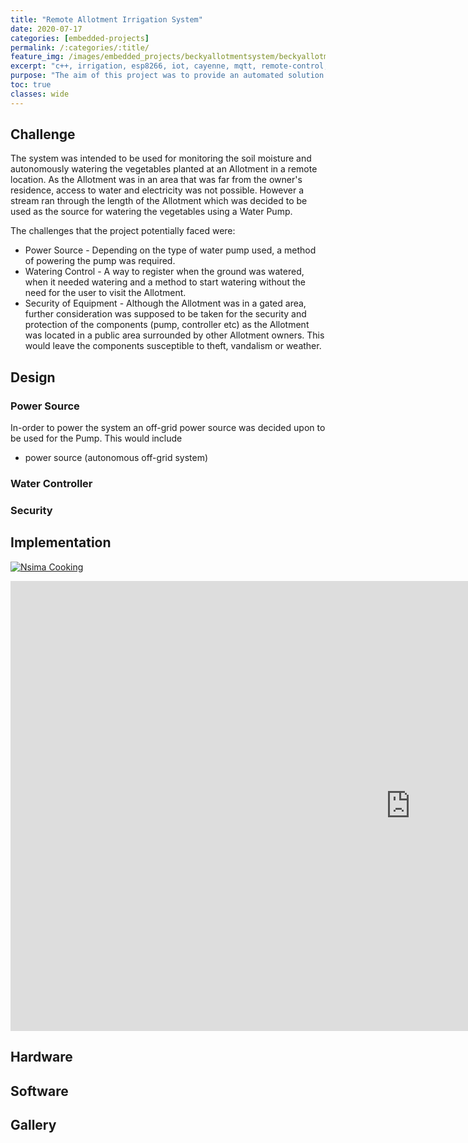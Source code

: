 ```yaml
---
title: "Remote Allotment Irrigation System"
date: 2020-07-17
categories: [embedded-projects]
permalink: /:categories/:title/
feature_img: /images/embedded_projects/beckyallotmentsystem/beckyallotmentsystem_img00.jpg
excerpt: "c++, irrigation, esp8266, iot, cayenne, mqtt, remote-control, renewable-energy"
purpose: "The aim of this project was to provide an automated solution for watering of vegetables in an allotment situated in a remote location with no direct access to water plumbing or electricity."
toc: true
classes: wide
---
```



<h2 class="text-underline">Challenge</h2>
The system was intended to be used for monitoring the soil moisture and autonomously watering the vegetables planted at an Allotment in a remote location. As the Allotment was in an area that was far from the owner's residence, access to water and electricity was not possible.  However a stream ran through the length of the Allotment which was decided to be used as the source for watering the vegetables using a Water Pump.

The challenges that the project potentially faced were:
* Power Source - Depending on the type of water pump used, a method of powering the pump was required.  
* Watering Control - A way to register when the ground was watered, when it needed watering and a method to start watering without the need for the user to visit the Allotment.
* Security of Equipment - Although the Allotment was in a gated area, further consideration was supposed to be taken for the security and protection of the components (pump, controller etc) as the Allotment was located in a public area surrounded by other Allotment owners. This would leave the components susceptible to theft, vandalism or weather.  


<h2 class="text-underline">Design</h2>

### Power Source

In-order to power the system an off-grid power source was decided upon to be used for the Pump. This would include

* power source (autonomous off-grid system)

### Water Controller

### Security

<h2 class="text-underline">Implementation</h2>

[![Nsima Cooking](http://img.youtube.com/vi/e3Qg-X7DNN8/0.jpg)](https://www.youtube.com/watch?v=e3Qg-X7DNN8 "Nsima Cooking")

<iframe width="1280" height="720" src="https://drive.google.com/file/d/1RVPoYe-AuzwcRgOICwZS30FR_a6WDBfk/view?usp=sharing" frameborder="0" allow="accelerometer; autoplay; encrypted-media; gyroscope; picture-in-picture" allowfullscreen></iframe>

<h2 class="text-underline">Hardware</h2>

<h2 class="text-underline">Software</h2>

<h2 class="text-underline">Gallery</h2>
